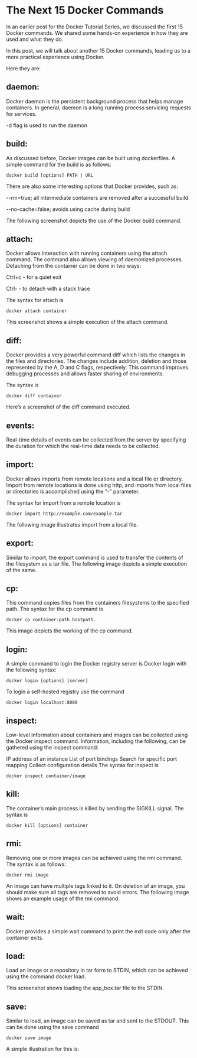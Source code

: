 # The Next 15 Docker Commands

In an earlier post for the Docker Tutorial Series, we discussed the first 15 Docker commands. We shared some hands-on experience in how they are used and what they do.

In this post, we will talk about another 15 Docker commands, leading us to a more practical experience using Docker.

Here they are:

## daemon:

Docker daemon is the persistent background process that helps manage containers. In general, daemon is a long running process servicing requests for services.

-d flag is used to run the daemon

## build:

As discussed before, Docker images can be built using dockerfiles. A simple command for the build is as follows:

```text
docker build [options] PATH | URL
```

There are also some interesting options that Docker provides, such as:

--rm=true; all intermediate containers are removed after a successful build

--no-cache=false; avoids using cache during build

The following screenshot depicts the use of the Docker build command.

## attach:

Docker allows interaction with running containers using the attach command. The command also allows viewing of daemonized processes. Detaching from the container can be done in two ways:

Ctrl+c - for a quiet exit

Ctrl- - to detach with a stack trace

The syntax for attach is

```text
docker attach container
```

This screenshot shows a simple execution of the attach command.

## diff:

Docker provides a very powerful command diff which lists the changes in the files and directories. The changes include addition, deletion and those represented by the A, D and C flags, respectively. This command improves debugging processes and allows faster sharing of environments.

The syntax is

```text
docker diff container
```

Here’s a screenshot of the diff command executed.

## events:

Real-time details of events can be collected from the server by specifying the duration for which the real-time data needs to be collected.

## import:

Docker allows imports from remote locations and a local file or directory. Import from remote locations is done using http, and imports from local files or directories is accomplished using the “-” parameter.

The syntax for import from a remote location is

```text
docker import http://example.com/example.tar
```

The following image illustrates import from a local file.

## export:

Similar to import, the export command is used to transfer the contents of the filesystem as a tar file. The following image depicts a simple execution of the same.

## cp:

This command copies files from the containers filesystems to the specified path. The syntax for the cp command is

```text
docker cp container:path hostpath.
```

This image depicts the working of the cp command.

## login:

A simple command to login the Docker registry server is Docker login with the following syntax:

```text
docker login [options] [server]
```

To login a self-hosted registry use the command

```text
docker login localhost:8080
```

## inspect:

Low-level information about containers and images can be collected using the Docker inspect command. Information, including the following, can be gathered using the inspect command:

IP address of an instance List of port bindings Search for specific port mapping Collect configuration details The syntax for inspect is

```text
docker inspect container/image
```

## kill:

The container’s main process is killed by sending the SIGKILL signal. The syntax is

```text
docker kill [options] container
```

## rmi:

Removing one or more images can be achieved using the rmi command. The syntax is as follows:

```text
docker rmi image
```

An image can have multiple tags linked to it. On deletion of an image, you should make sure all tags are removed to avoid errors. The following image shows an example usage of the rmi command.

## wait:

Docker provides a simple wait command to print the exit code only after the container exits.

## load:

Load an image or a repository in tar form to STDIN, which can be achieved using the command docker load.

This screenshot shows loading the app\_box.tar file to the STDIN.

## save:

Similar to load, an image can be saved as tar and sent to the STDOUT. This can be done using the save command

```text
docker save image
```

A simple illustration for this is:

